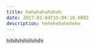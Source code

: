 ```yaml
---
title: hahahahahahah
date: 2017-01-04T15:04:10.000Z
description: hehehehehehehe
---
```

hihihihihiihihihi